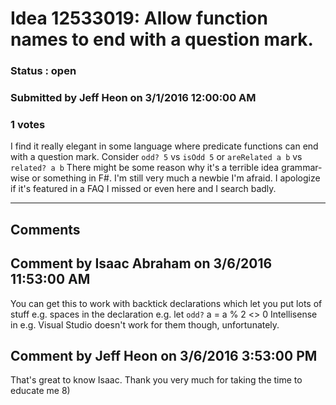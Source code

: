 # Idea 12533019: Allow function names to end with a question mark. #

### Status : open

### Submitted by Jeff Heon on 3/1/2016 12:00:00 AM

### 1 votes

I find it really elegant in some language where predicate functions can end with a question mark.
Consider `odd? 5` vs `isOdd 5` or `areRelated a b` vs `related? a b`
There might be some reason why it's a terrible idea grammar-wise or something in F#. I'm still very much a newbie I'm afraid. I apologize if it's featured in a FAQ I missed or even here and I search badly.


------------------------
## Comments


## Comment by Isaac Abraham on 3/6/2016 11:53:00 AM
You can get this to work with backtick declarations which let you put lots of stuff e.g. spaces in the declaration e.g.
let ``odd?`` a = a % 2 <> 0
Intellisense in e.g. Visual Studio doesn't work for them though, unfortunately.


## Comment by Jeff Heon on 3/6/2016 3:53:00 PM
That's great to know Isaac. Thank you very much for taking the time to educate me 8)

